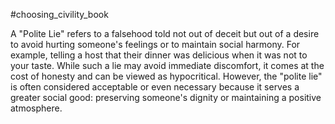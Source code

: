 #choosing_civility_book

A "Polite Lie" refers to a falsehood told not out of deceit but out of a desire to avoid hurting someone's feelings or to maintain social harmony. For example, telling a host that their dinner was delicious when it was not to your taste. While such a lie may avoid immediate discomfort, it comes at the cost of honesty and can be viewed as hypocritical. However, the "polite lie" is often considered acceptable or even necessary because it serves a greater social good: preserving someone's dignity or maintaining a positive atmosphere.